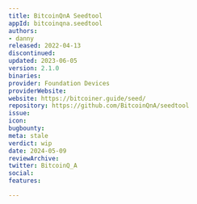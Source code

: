 ```yaml
---
title: BitcoinQnA Seedtool
appId: bitcoinqna.seedtool
authors:
- danny
released: 2022-04-13
discontinued: 
updated: 2023-06-05
version: 2.1.0
binaries: 
provider: Foundation Devices
providerWebsite: 
website: https://bitcoiner.guide/seed/
repository: https://github.com/BitcoinQnA/seedtool
issue: 
icon: 
bugbounty: 
meta: stale
verdict: wip
date: 2024-05-09
reviewArchive: 
twitter: BitcoinQ_A
social: 
features: 

---
```


